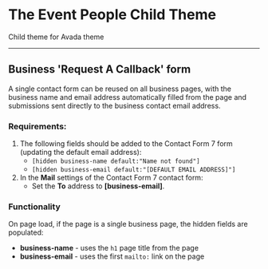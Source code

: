# The Event People Child Theme
Child theme for Avada theme

---

## Business 'Request A Callback' form
A single contact form can be reused on all business pages, with the business name and email address automatically filled from the page and submissions sent directly to the business contact email address.

### Requirements:
1. The following fields should be added to the Contact Form 7 form (updating the default email address):
    - `[hidden business-name default:"Name not found"]`
    - `[hidden business-email default:"[DEFAULT EMAIL ADDRESS]"]`
2. In the **Mail** settings of the Contact Form 7 contact form:
    - Set the **To** address to **[business-email]**.

### Functionality
On page load, if the page is a single business page, the hidden fields are populated:
- **business-name** - uses the `h1` page title from the page
- **business-email** - uses the first `mailto:` link on the page
